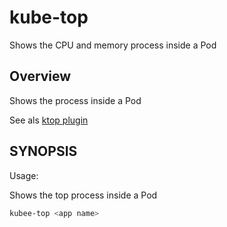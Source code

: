 # kube-top

Shows the CPU and memory process inside a Pod

## Overview

Shows the process inside a Pod

See als [ktop plugin](https://github.com/vladimirvivien/ktop)



## SYNOPSIS

Usage:

Shows the top process inside a Pod

```bash
kubee-top <app name>
```
